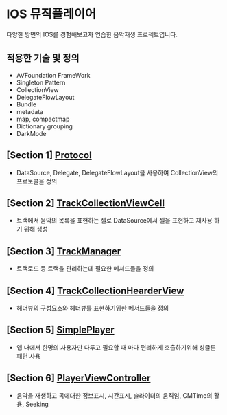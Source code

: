 # IOS 뮤직플레이어
다양한 방면의 IOS를 경험해보고자 연습한 음악재생 프로젝트입니다.
## 적용한 기술 및 정의
- AVFoundation FrameWork
- Singleton Pattern
- CollectionView
- DelegateFlowLayout
- Bundle
- metadata
- map, compactmap
- Dictionary grouping
- DarkMode

## [Section 1] [Protocol](https://github.com/JongPyoAhn/MusicPlay/blob/main/Explanation/HomeViewController.md)
- DataSource, Delegate, DelegateFlowLayout을 사용하여 CollectionView의 프로토콜을 정의
## [Section 2] [TrackCollectionViewCell](https://github.com/JongPyoAhn/MusicPlay/blob/main/Explanation/TrackCollectionViewCell.md)
- 트랙에서 음악의 목록을 표현하는 셀로 DataSource에서 셀을 표현하고 재사용 하기 위해 생성
## [Section 3] [TrackManager](https://github.com/JongPyoAhn/MusicPlay/blob/main/Explanation/TrackCollectionViewCell.md)
- 트랙로드 등 트랙을 관리하는데 필요한 메서드들을 정의
## [Section 4] [TrackCollectionHearderView](https://github.com/JongPyoAhn/MusicPlay/blob/main/Explanation/TrackCollectionHeaderView.md)
- 헤더뷰의 구성요소와 헤더뷰를 표현하기위한 메서드들을 정의
## [Section 5] [SimplePlayer](https://github.com/JongPyoAhn/MusicPlay/blob/main/Explanation/SimplePlayer.md)
- 앱 내에서 한명의 사용자만 다루고 필요할 때 마다 편리하게 호출하기위해 싱글톤 패턴 사용
## [Section 6] [PlayerViewController](https://github.com/JongPyoAhn/MusicPlay/blob/main/Explanation/PlayerViewController.md)
- 음악을 재생하고 곡에대한 정보표시, 시간표시, 슬라이더의 움직임, CMTime의 활용, Seeking 
